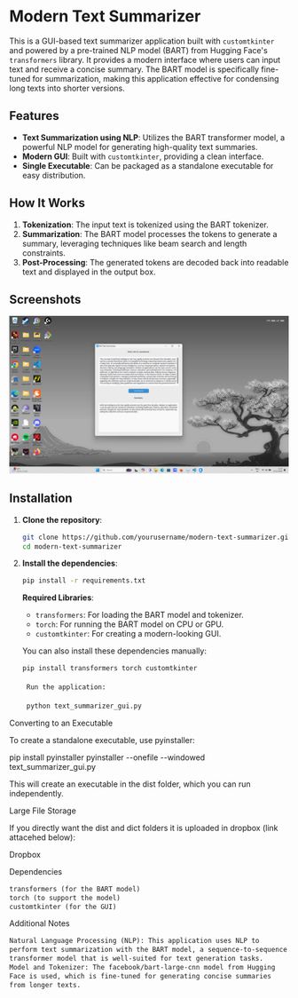 # Modern Text Summarizer

This is a GUI-based text summarizer application built with `customtkinter` and powered by a pre-trained NLP model (BART) from Hugging Face's `transformers` library. It provides a modern interface where users can input text and receive a concise summary. The BART model is specifically fine-tuned for summarization, making this application effective for condensing long texts into shorter versions.

## Features
- **Text Summarization using NLP**: Utilizes the BART transformer model, a powerful NLP model for generating high-quality text summaries.
- **Modern GUI**: Built with `customtkinter`, providing a clean interface.
- **Single Executable**: Can be packaged as a standalone executable for easy distribution.

## How It Works
1. **Tokenization**: The input text is tokenized using the BART tokenizer.
2. **Summarization**: The BART model processes the tokens to generate a summary, leveraging techniques like beam search and length constraints.
3. **Post-Processing**: The generated tokens are decoded back into readable text and displayed in the output box.

## Screenshots
![GUI Screenshot](screenshot.png)

## Installation

1. **Clone the repository**:
    ```bash
    git clone https://github.com/yourusername/modern-text-summarizer.git
    cd modern-text-summarizer
    ```

2. **Install the dependencies**:
    ```bash
    pip install -r requirements.txt
    ```

   **Required Libraries**:
   - `transformers`: For loading the BART model and tokenizer.
   - `torch`: For running the BART model on CPU or GPU.
   - `customtkinter`: For creating a modern-looking GUI.

   You can also install these dependencies manually:
   ```bash
   pip install transformers torch customtkinter

    Run the application:

    python text_summarizer_gui.py

Converting to an Executable

To create a standalone executable, use pyinstaller:

pip install pyinstaller
pyinstaller --onefile --windowed text_summarizer_gui.py

This will create an executable in the dist folder, which you can run independently.

Large File Storage

If you directly want the dist and dict folders it is uploaded in dropbox (link attacehed below):

Dropbox

Dependencies

    transformers (for the BART model)
    torch (to support the model)
    customtkinter (for the GUI)

Additional Notes

    Natural Language Processing (NLP): This application uses NLP to perform text summarization with the BART model, a sequence-to-sequence transformer model that is well-suited for text generation tasks.
    Model and Tokenizer: The facebook/bart-large-cnn model from Hugging Face is used, which is fine-tuned for generating concise summaries from longer texts.
